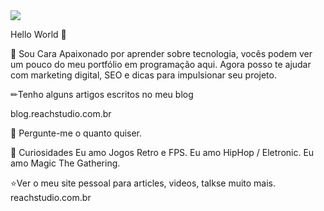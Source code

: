 <img src="https://i0.wp.com/onemoredrink.com.br/wp-content/uploads/2018/08/blog_22-08.jpg?fit=768%2C286&ssl=1">

Hello World 💜

🚀 Sou Cara Apaixonado por aprender sobre tecnologia, vocês podem ver um pouco do meu portfólio em programação aqui. Agora posso te ajudar com marketing digital, SEO e dicas para impulsionar seu projeto.

✏Tenho alguns artigos escritos no meu blog

blog.reachstudio.com.br


💭 Pergunte-me o quanto quiser.



💛 Curiosidades
Eu amo Jogos Retro e FPS.
Eu amo HipHop / Eletronic.
Eu amo Magic The Gathering.


⭐Ver o meu site pessoal para articles, videos, talkse muito mais.
reachstudio.com.br

